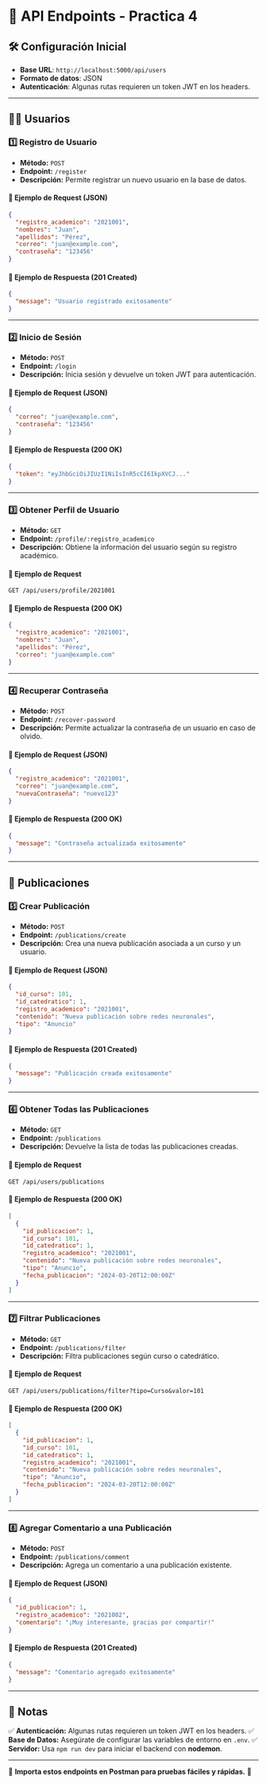 # 📌 API Endpoints - Practica 4

## 🛠 Configuración Inicial

- **Base URL**: `http://localhost:5000/api/users`
- **Formato de datos**: JSON
- **Autenticación**: Algunas rutas requieren un token JWT en los headers.

---

## 🧑‍💻 Usuarios

### 1️⃣ Registro de Usuario
- **Método:** `POST`
- **Endpoint:** `/register`
- **Descripción:** Permite registrar un nuevo usuario en la base de datos.

#### 🔹 Ejemplo de Request (JSON)
```json
{
  "registro_academico": "2021001",
  "nombres": "Juan",
  "apellidos": "Pérez",
  "correo": "juan@example.com",
  "contraseña": "123456"
}
```

#### 🔹 Ejemplo de Respuesta (201 Created)
```json
{
  "message": "Usuario registrado exitosamente"
}
```

---

### 2️⃣ Inicio de Sesión
- **Método:** `POST`
- **Endpoint:** `/login`
- **Descripción:** Inicia sesión y devuelve un token JWT para autenticación.

#### 🔹 Ejemplo de Request (JSON)
```json
{
  "correo": "juan@example.com",
  "contraseña": "123456"
}
```

#### 🔹 Ejemplo de Respuesta (200 OK)
```json
{
  "token": "eyJhbGciOiJIUzI1NiIsInR5cCI6IkpXVCJ..."
}
```

---

### 3️⃣ Obtener Perfil de Usuario
- **Método:** `GET`
- **Endpoint:** `/profile/:registro_academico`
- **Descripción:** Obtiene la información del usuario según su registro académico.

#### 🔹 Ejemplo de Request
```plaintext
GET /api/users/profile/2021001
```

#### 🔹 Ejemplo de Respuesta (200 OK)
```json
{
  "registro_academico": "2021001",
  "nombres": "Juan",
  "apellidos": "Pérez",
  "correo": "juan@example.com"
}
```

---

### 4️⃣ Recuperar Contraseña
- **Método:** `POST`
- **Endpoint:** `/recover-password`
- **Descripción:** Permite actualizar la contraseña de un usuario en caso de olvido.

#### 🔹 Ejemplo de Request (JSON)
```json
{
  "registro_academico": "2021001",
  "correo": "juan@example.com",
  "nuevaContraseña": "nuevo123"
}
```

#### 🔹 Ejemplo de Respuesta (200 OK)
```json
{
  "message": "Contraseña actualizada exitosamente"
}
```

---

## 📜 Publicaciones

### 5️⃣ Crear Publicación
- **Método:** `POST`
- **Endpoint:** `/publications/create`
- **Descripción:** Crea una nueva publicación asociada a un curso y un usuario.

#### 🔹 Ejemplo de Request (JSON)
```json
{
  "id_curso": 101,
  "id_catedratico": 1,
  "registro_academico": "2021001",
  "contenido": "Nueva publicación sobre redes neuronales",
  "tipo": "Anuncio"
}
```

#### 🔹 Ejemplo de Respuesta (201 Created)
```json
{
  "message": "Publicación creada exitosamente"
}
```

---

### 6️⃣ Obtener Todas las Publicaciones
- **Método:** `GET`
- **Endpoint:** `/publications`
- **Descripción:** Devuelve la lista de todas las publicaciones creadas.

#### 🔹 Ejemplo de Request
```plaintext
GET /api/users/publications
```

#### 🔹 Ejemplo de Respuesta (200 OK)
```json
[
  {
    "id_publicacion": 1,
    "id_curso": 101,
    "id_catedratico": 1,
    "registro_academico": "2021001",
    "contenido": "Nueva publicación sobre redes neuronales",
    "tipo": "Anuncio",
    "fecha_publicacion": "2024-03-20T12:00:00Z"
  }
]
```

---

### 7️⃣ Filtrar Publicaciones
- **Método:** `GET`
- **Endpoint:** `/publications/filter`
- **Descripción:** Filtra publicaciones según curso o catedrático.

#### 🔹 Ejemplo de Request
```plaintext
GET /api/users/publications/filter?tipo=Curso&valor=101
```

#### 🔹 Ejemplo de Respuesta (200 OK)
```json
[
  {
    "id_publicacion": 1,
    "id_curso": 101,
    "id_catedratico": 1,
    "registro_academico": "2021001",
    "contenido": "Nueva publicación sobre redes neuronales",
    "tipo": "Anuncio",
    "fecha_publicacion": "2024-03-20T12:00:00Z"
  }
]
```

---

### 8️⃣ Agregar Comentario a una Publicación
- **Método:** `POST`
- **Endpoint:** `/publications/comment`
- **Descripción:** Agrega un comentario a una publicación existente.

#### 🔹 Ejemplo de Request (JSON)
```json
{
  "id_publicacion": 1,
  "registro_academico": "2021002",
  "comentario": "¡Muy interesante, gracias por compartir!"
}
```

#### 🔹 Ejemplo de Respuesta (201 Created)
```json
{
  "message": "Comentario agregado exitosamente"
}
```

---

## 📌 Notas
✅ **Autenticación:** Algunas rutas requieren un token JWT en los headers.
✅ **Base de Datos:** Asegúrate de configurar las variables de entorno en `.env`.
✅ **Servidor:** Usa `npm run dev` para iniciar el backend con **nodemon**.

---

🚀 **Importa estos endpoints en Postman para pruebas fáciles y rápidas.** 🚀

